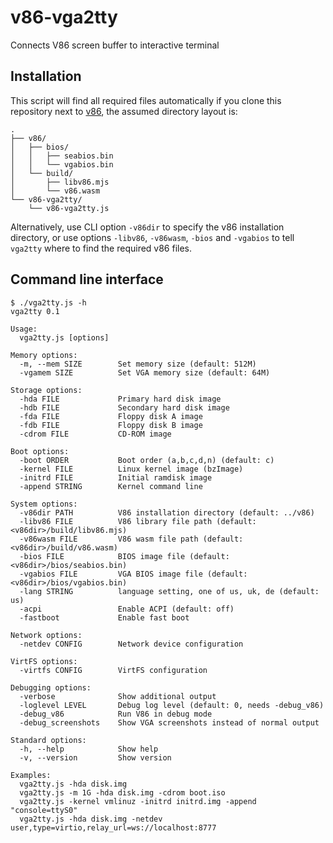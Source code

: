# v86-vga2tty
Connects V86 screen buffer to interactive terminal

## Installation

This script will find all required files automatically if you clone this repository next to [v86](https://github.com/copy/v86), the assumed directory layout is:

```
.
├── v86/
│   ├── bios/
│   │   ├── seabios.bin
│   │   └── vgabios.bin
│   └── build/
│       ├── libv86.mjs
│       └── v86.wasm
└── v86-vga2tty/
    └── v86-vga2tty.js
```

Alternatively, use CLI option `-v86dir` to specify the v86 installation directory, or use options `-libv86`, `-v86wasm`, `-bios` and `-vgabios` to tell `vga2tty` where to find the required v86 files.

## Command line interface

```
$ ./vga2tty.js -h
vga2tty 0.1

Usage:
  vga2tty.js [options]

Memory options:
  -m, --mem SIZE        Set memory size (default: 512M)
  -vgamem SIZE          Set VGA memory size (default: 64M)

Storage options:
  -hda FILE             Primary hard disk image
  -hdb FILE             Secondary hard disk image
  -fda FILE             Floppy disk A image
  -fdb FILE             Floppy disk B image
  -cdrom FILE           CD-ROM image

Boot options:
  -boot ORDER           Boot order (a,b,c,d,n) (default: c)
  -kernel FILE          Linux kernel image (bzImage)
  -initrd FILE          Initial ramdisk image
  -append STRING        Kernel command line

System options:
  -v86dir PATH          V86 installation directory (default: ../v86)
  -libv86 FILE          V86 library file path (default: <v86dir>/build/libv86.mjs)
  -v86wasm FILE         V86 wasm file path (default: <v86dir>/build/v86.wasm)
  -bios FILE            BIOS image file (default: <v86dir>/bios/seabios.bin)
  -vgabios FILE         VGA BIOS image file (default: <v86dir>/bios/vgabios.bin)
  -lang STRING          language setting, one of us, uk, de (default: us)
  -acpi                 Enable ACPI (default: off)
  -fastboot             Enable fast boot

Network options:
  -netdev CONFIG        Network device configuration

VirtFS options:
  -virtfs CONFIG        VirtFS configuration

Debugging options:
  -verbose              Show additional output
  -loglevel LEVEL       Debug log level (default: 0, needs -debug_v86)
  -debug_v86            Run V86 in debug mode
  -debug_screenshots    Show VGA screenshots instead of normal output

Standard options:
  -h, --help            Show help
  -v, --version         Show version

Examples:
  vga2tty.js -hda disk.img
  vga2tty.js -m 1G -hda disk.img -cdrom boot.iso
  vga2tty.js -kernel vmlinuz -initrd initrd.img -append "console=ttyS0"
  vga2tty.js -hda disk.img -netdev user,type=virtio,relay_url=ws://localhost:8777
```
